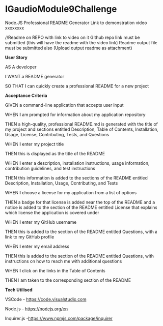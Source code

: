 # IGaudioModule9Challenge
Node.JS Professional README Generator
Link to demonstration video xxxxxxxx

//Readme on REPO with link to video on it
Github repo link must be submitted (this will have the readme with the video link)
Readme output file must be submitted also (Upload output readme as attachment)

**User Story**

AS A developer

I WANT a README generator

SO THAT I can quickly create a professional README for a new project

**Acceptance Criteria**

GIVEN a command-line application that accepts user input

WHEN I am prompted for information about my application repository

THEN a high-quality, professional README.md is generated with the title of my project and sections entitled Description, Table of Contents, Installation, Usage, License, Contributing, Tests, and Questions

WHEN I enter my project title

THEN this is displayed as the title of the README

WHEN I enter a description, installation instructions, usage information, contribution guidelines, and test instructions

THEN this information is added to the sections of the README entitled Description, Installation, Usage, Contributing, and Tests

WHEN I choose a license for my application from a list of options

THEN a badge for that license is added near the top of the README and a notice is added to the section of the README entitled License that explains which license the application is covered under

WHEN I enter my GitHub username

THEN this is added to the section of the README entitled Questions, with a link to my GitHub profile

WHEN I enter my email address

THEN this is added to the section of the README entitled Questions, with instructions on how to reach me with additional questions

WHEN I click on the links in the Table of Contents

THEN I am taken to the corresponding section of the README

**Tech Utilised**

VSCode - https://code.visualstudio.com

Node.js - https://nodejs.org/en

Inquirer.js -https://www.npmjs.com/package/inquirer

